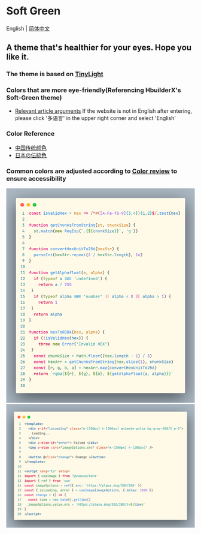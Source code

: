 # Soft Green
English | [简体中文](./README.zh-CN.md)

## A theme that's healthier for your eyes. Hope you like it.
### The theme is based on [TinyLight](https://marketplace.visualstudio.com/items?itemName=luqimin.tiny-light)
### Colors that are more eye-friendly(Referencing HbuilderX's Soft-Green theme)
  + [Relevant article arguments](https://hx.dcloud.net.cn/Tutorial/Other/health?id=easy-on-the-eyes-soft-green-theme) 
  If the website is not in English after entering, please click '多语言' in the upper right corner and select 'English'
### Color Reference
+ [中国传统颜色](http://zhongguose.com/)
+ [日本の伝統色](https://nipponcolors.com/)
### Common colors are adjusted according to [Color review](https://color.review/) to ensure accessibility

![](/assets/img/demo1.png)
<br />
![](/assets/img/demo2.png)

